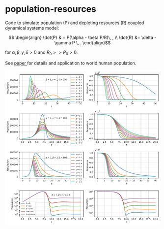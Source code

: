# population-resources

Code to simulate population (P) and depleting resources (R) coupled dynamical systems model:

```math
	\begin{align}
		 \dot{P} & =  P(\alpha - \beta P/R)\, , \\
		 \dot{R} &= \delta -\gamma P  \, .
	\end{align}
```

for $\alpha, \beta, \gamma, \delta >0$ and $R_0 >> P_0 >0 .$

See <a href="https://vixra.org/abs/2410.0064">
         paper </a> for details and application to world human population.

![alt text](https://github.com/saf92/population-resources/blob/main/plots/pop_res_sim.png)

